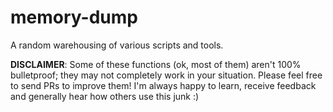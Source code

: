# memory-dump
 A random warehousing of various scripts and tools.

**DISCLAIMER**: Some of these functions (ok, most of them) aren't 100% bulletproof; they may not completely work in your situation. Please feel free to send PRs to improve them! I'm always happy to learn, receive feedback and generally hear how others use this junk :)
